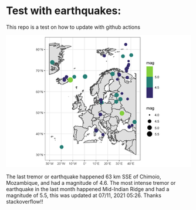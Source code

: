 <!-- README.md is generated from README.Rmd. Please edit that file -->

Test with earthquakes:
======================

This repo is a test on how to update with github actions

![](man/figures/README-unnamed-chunk-2-1.png)

The last tremor or earthquake happened 63 km SSE of Chimoio, Mozambique,
and had a magnitude of 4.6. The most intense tremor or earthquake in the
last month happened Mid-Indian Ridge and had a magnitude of 5.5, this
was updated at 07/11, 2021 05:26. Thanks stackoverflow!!

